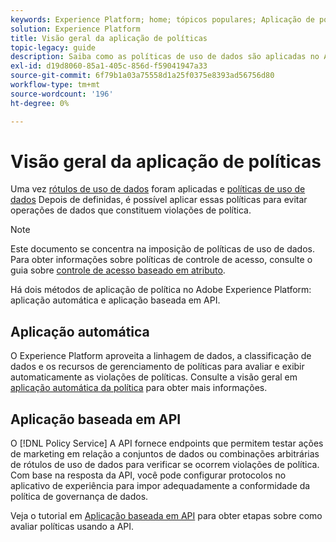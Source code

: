 ```yaml
---
keywords: Experience Platform; home; tópicos populares; Aplicação de políticas; Aplicação automática; Aplicação baseada em API; governança de dados
solution: Experience Platform
title: Visão geral da aplicação de políticas
topic-legacy: guide
description: Saiba como as políticas de uso de dados são aplicadas no Adobe Experience Platform.
exl-id: d19d8060-85a1-405c-856d-f59041947a33
source-git-commit: 6f79b1a03a75558d1a25f0375e8393ad56756d80
workflow-type: tm+mt
source-wordcount: '196'
ht-degree: 0%

---
```


# Visão geral da aplicação de políticas

Uma vez [rótulos de uso de dados](../labels/overview.md) foram aplicadas e [políticas de uso de dados](../policies/overview.md) Depois de definidas, é possível aplicar essas políticas para evitar operações de dados que constituem violações de política.

>[!NOTE]
>
>Este documento se concentra na imposição de políticas de uso de dados. Para obter informações sobre políticas de controle de acesso, consulte o guia sobre [controle de acesso baseado em atributo](../../access-control/abac/overview.md).

Há dois métodos de aplicação de política no Adobe Experience Platform: aplicação automática e aplicação baseada em API.

## Aplicação automática

O Experience Platform aproveita a linhagem de dados, a classificação de dados e os recursos de gerenciamento de políticas para avaliar e exibir automaticamente as violações de políticas. Consulte a visão geral em [aplicação automática da política](./auto-enforcement.md) para obter mais informações.

## Aplicação baseada em API

O [!DNL Policy Service] A API fornece endpoints que permitem testar ações de marketing em relação a conjuntos de dados ou combinações arbitrárias de rótulos de uso de dados para verificar se ocorrem violações de política. Com base na resposta da API, você pode configurar protocolos no aplicativo de experiência para impor adequadamente a conformidade da política de governança de dados.

Veja o tutorial em [Aplicação baseada em API](./api-enforcement.md) para obter etapas sobre como avaliar políticas usando a API.
